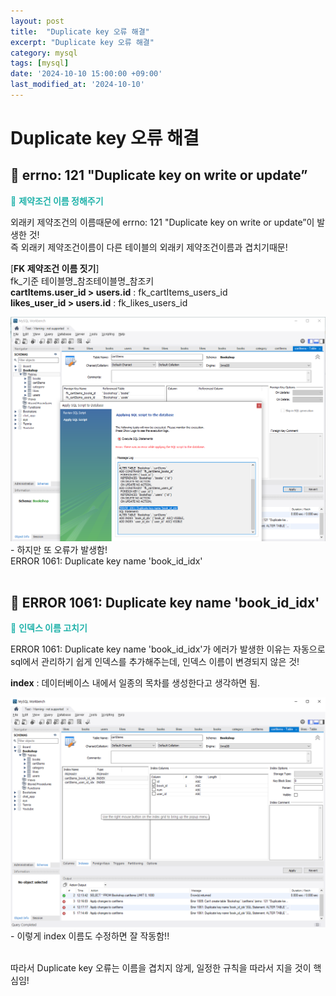 ```yaml
---
layout: post
title:  "Duplicate key 오류 해결"
excerpt: "Duplicate key 오류 해결"
category: mysql
tags: [mysql]
date: '2024-10-10 15:00:00 +09:00'
last_modified_at: '2024-10-10'
---
```

# Duplicate key 오류 해결

## 🌊 errno: 121 "Duplicate key on write or update”

<span style="color:lightseagreen">💫 **제약조건 이름 정해주기**</span><br>

외래키 제약조건의 이름때문에 errno: 121 "Duplicate key on write or update”이 발생한 것!<br>
즉 외래키 제약조건이름이 다른 테이블의 외래키 제약조건이름과 겹치기때문!<br>

[**FK 제약조건 이름 짓기**]<br>
fk_기준 테이블명_참조테이블명_참조키<br>
**cartItems.user_id > users.id** : fk_cartItems_users_id<br>
**likes_user_id > users.id** : fk_likes_users_id<br>

<img src="https://github.com/Algoruu/Algoruu.github.io/blob/main/_programmers/img01/image-359.png?raw=true">
- 하지만 또 오류가 발생함!<br>
ERROR 1061: Duplicate key name 'book_id_idx'<br><br/>

## 🌊 ERROR 1061: Duplicate key name 'book_id_idx'
<span style="color:lightseagreen">💫 **인덱스 이름 고치기**</span><br>

ERROR 1061: Duplicate key name 'book_id_idx'가 에러가 발생한 이유는 자동으로
sql에서 관리하기 쉽게 인덱스를 추가해주는데, 인덱스 이름이 변경되지 않은 것!<br>

**index** : 데이터베이스 내에서 일종의 목차를 생성한다고 생각하면 됨.<br>

<img src="https://github.com/Algoruu/Algoruu.github.io/blob/main/_programmers/img01/image-360.png?raw=true">
- 이렇게 index 이름도 수정하면 잘 작동함!!<br><br>

따라서 Duplicate key 오류는 이름을 겹치지 않게, 일정한 규칙을 따라서 지을 것이 핵심임!<br> 
